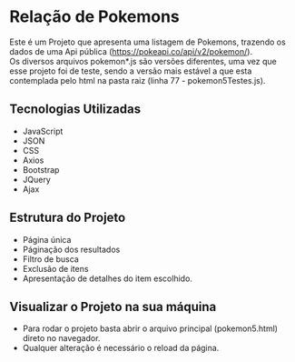 # Relação de Pokemons

Este é um Projeto que apresenta uma listagem de Pokemons, trazendo os dados de uma Api pública (https://pokeapi.co/api/v2/pokemon/).<br/>
Os diversos arquivos pokemon*.js são versões diferentes, uma vez que esse projeto foi de teste, sendo a versão mais estável a que esta contemplada pelo html na pasta raiz (linha 77 - pokemon5Testes.js).

## Tecnologias Utilizadas
- JavaScript
- JSON
- CSS
- Axios
- Bootstrap
- JQuery
- Ajax

## Estrutura do Projeto
- Página única
- Páginação dos resultados
- Filtro de busca
- Exclusão de itens
- Apresentação de detalhes do item escolhido.

##  Visualizar o Projeto na sua máquina
- Para rodar o projeto basta abrir o arquivo principal (pokemon5.html) direto no navegador.
- Qualquer alteração é necessário o reload da página.
